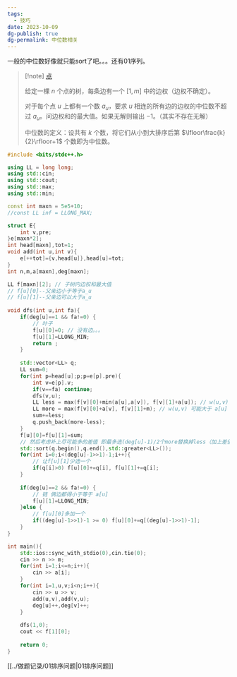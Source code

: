 ```yaml
---
tags:
  - 技巧
date: 2023-10-09
dg-publish: true
dg-permalink: 中位数相关
---
```



一般的中位数好像就只能sort了吧。。。还有01序列。

> [!note] [点](https://tg.hszxoj.com/contest/805/problem/2)
> 
> 给定一棵 $n$ 个点的树，每条边有一个 $[1,m]$ 中的边权（边权不确定）。
> 
> 对于每个点 $u$ 上都有一个数 $a_{u}$，要求 $u$ 相连的所有边的边权的中位数不超过 $a_{u}$。问边权和的最大值。如果无解则输出 $-1$。（其实不存在无解）
> 
> 中位数的定义：设共有 $k$ 个数，将它们从小到大排序后第 $\lfloor\frac{k}{2}\rfloor+1$ 个数即为中位数。
> 

```cpp
#include <bits/stdc++.h>

using LL = long long;
using std::cin;
using std::cout;
using std::max;
using std::min;

const int maxn = 5e5+10;
//const LL inf = LLONG_MAX;

struct E{
	int v,pre;
}e[maxn*2];
int head[maxn],tot=1;
void add(int u,int v){
	e[++tot]={v,head[u]},head[u]=tot;
}
int n,m,a[maxn],deg[maxn];

LL f[maxn][2]; // 子树内边权和最大值  
// f[u][0]--父亲边小于等于a_u
// f[u][1]--父亲边可以大于a_u
 
void dfs(int u,int fa){
	if(deg[u]==1 && fa!=0) {
		// 叶子
		f[u][0]=0; // 没有边。。。 
		f[u][1]=LLONG_MIN;
		return ;
	}
	
	std::vector<LL> q;
	LL sum=0;
	for(int p=head[u];p;p=e[p].pre){
		int v=e[p].v;
		if(v==fa) continue;
		dfs(v,u);
		LL less = max(f[v][0]+min(a[u],a[v]), f[v][1]+a[u]); // w(u,v) 小于等于 a[u] 
		LL more = max(f[v][0]+a[v], f[v][1]+m); // w(u,v) 可能大于 a[u] 
		sum+=less;
		q.push_back(more-less);
	}
	f[u][0]=f[u][1]=sum;
	// 然后考虑补上尽可能多的差值 即最多选(deg[u]-1)/2个more替换掉less（加上差值） 
	std::sort(q.begin(),q.end(),std::greater<LL>());
	for(int i=0;i<(deg[u]-1>>1)-1;i++){
		// 让f[u][1]少选一个 
		if(q[i]>0) f[u][0]+=q[i], f[u][1]+=q[i];	
	}
	
	if(deg[u]==2 && fa!=0) {
		// 链 俩边都得小于等于 a[u]
		f[u][1]=LLONG_MIN;	
	}else {
		// f[u][0]多加一个
		if((deg[u]-1>>1)-1 >= 0) f[u][0]+=q[(deg[u]-1>>1)-1];
	}
}

int main(){
	std::ios::sync_with_stdio(0),cin.tie(0);
	cin >> n >> m;
	for(int i=1;i<=n;i++){
		cin >> a[i];
	}
	for(int i=1,u,v;i<n;i++){
		cin >> u >> v;
		add(u,v),add(v,u);
		deg[u]++,deg[v]++;
	}
	
	dfs(1,0);
	cout << f[1][0];	
	
	return 0;
}
```

[[../做题记录/01排序问题|01排序问题]]